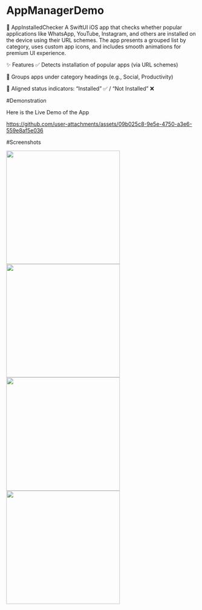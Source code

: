 # AppManagerDemo

📱 AppInstalledChecker
A SwiftUI iOS app that checks whether popular applications like WhatsApp, YouTube, Instagram, and others are installed on the device using their URL schemes. The app presents a grouped list by category, uses custom app icons, and includes smooth animations for premium UI experience.

✨ Features
✅ Detects installation of popular apps (via URL schemes)

📂 Groups apps under category headings (e.g., Social, Productivity)

💚 Aligned status indicators: “Installed” ✅ / “Not Installed” ❌

#Demonstration

Here is the Live Demo of the App

https://github.com/user-attachments/assets/09b025c8-9e5e-4750-a3e6-559e8af5e036

#Screenshots

<!-- Light Mode -->
<img src="https://github.com/user-attachments/assets/0bd76b88-aa5c-4cef-a86c-83f196eaa2d4" height="300"/>
<img src="https://github.com/user-attachments/assets/acbb82db-03c6-4bfe-ac4c-7e74b40d7311" height="300"/>

<!-- Dark Mode -->
<img src="https://github.com/user-attachments/assets/9d81aa36-6a1e-4cb7-90b8-9b6b06195001" height="300"/>
<img src="https://github.com/user-attachments/assets/c8873479-332e-400e-b913-bd84a9635c89" height="300"/>





